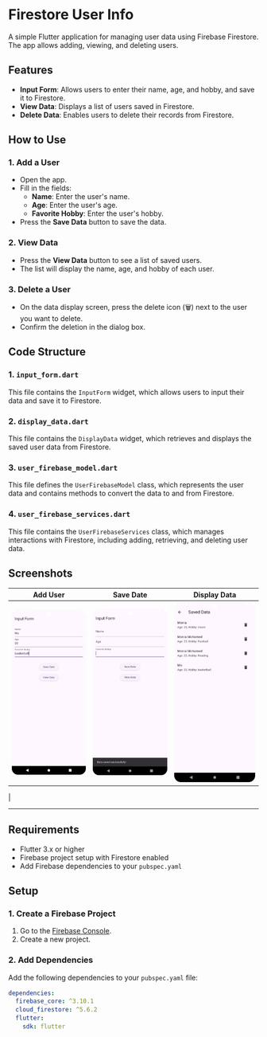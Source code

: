 # Firestore User Info

A simple Flutter application for managing user data using Firebase Firestore. The app allows adding,
viewing, and deleting users.

## Features

- **Input Form**: Allows users to enter their name, age, and hobby, and save it to Firestore.
- **View Data**: Displays a list of users saved in Firestore.
- **Delete Data**: Enables users to delete their records from Firestore.

## How to Use

### 1. Add a User

- Open the app.
- Fill in the fields:
    - **Name**: Enter the user's name.
    - **Age**: Enter the user's age.
    - **Favorite Hobby**: Enter the user's hobby.
- Press the **Save Data** button to save the data.

### 2. View Data

- Press the **View Data** button to see a list of saved users.
- The list will display the name, age, and hobby of each user.

### 3. Delete a User

- On the data display screen, press the delete icon (🗑️) next to the user you want to delete.
- Confirm the deletion in the dialog box.

## Code Structure

### 1. `input_form.dart`

This file contains the `InputForm` widget, which allows users to input their data and save it to
Firestore.

### 2. `display_data.dart`

This file contains the `DisplayData` widget, which retrieves and displays the saved user data from
Firestore.

### 3. `user_firebase_model.dart`

This file defines the `UserFirebaseModel` class, which represents the user data and contains methods
to convert the data to and from Firestore.

### 4. `user_firebase_services.dart`

This file contains the `UserFirebaseServices` class, which manages interactions with Firestore,
including adding, retrieving, and deleting user data.

## Screenshots

| Add User                              | Save Date                          | Display Data                             | 
|---------------------------------------|------------------------------------|------------------------------------------|
| ![Add User](screenshots/add_data.png) | ![Save Date](screenshots/save.png) | ![Display Data](screenshots/display.png) | 
|

---

## Requirements

- Flutter 3.x or higher
- Firebase project setup with Firestore enabled
- Add Firebase dependencies to your `pubspec.yaml`

## Setup

### 1. Create a Firebase Project

1. Go to the [Firebase Console](https://console.firebase.google.com/).
2. Create a new project.

### 2. Add Dependencies

Add the following dependencies to your `pubspec.yaml` file:

```yaml
dependencies:
  firebase_core: ^3.10.1
  cloud_firestore: ^5.6.2
  flutter:
    sdk: flutter

